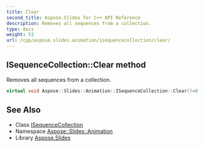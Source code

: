 ```yaml
---
title: Clear
second_title: Aspose.Slides for C++ API Reference
description: Removes all sequences from a collection.
type: docs
weight: 53
url: /cpp/aspose.slides.animation/isequencecollection/clear/
---
```

## ISequenceCollection::Clear method


Removes all sequences from a collection.

```cpp
virtual void Aspose::Slides::Animation::ISequenceCollection::Clear()=0
```

## See Also

* Class [ISequenceCollection](../)
* Namespace [Aspose::Slides::Animation](../../)
* Library [Aspose.Slides](../../../)
